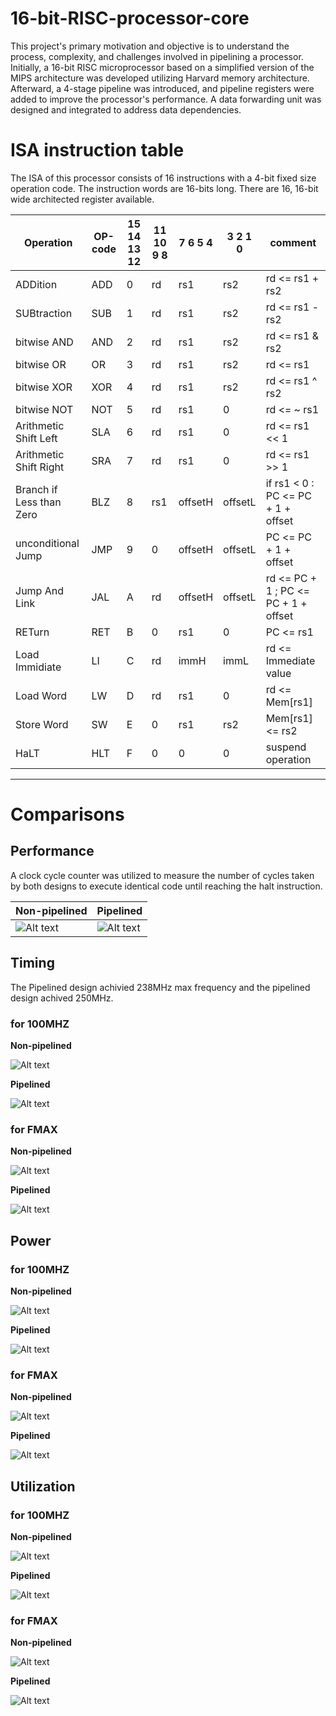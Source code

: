 # 16-bit-RISC-processor-core
This project's primary motivation and objective is to understand the process, complexity, and challenges involved in pipelining a processor. Initially, a 16-bit RISC microprocessor based on a simplified version of the MIPS architecture was developed utilizing Harvard memory architecture. Afterward, a 4-stage pipeline was introduced, and pipeline registers were added to improve the processor's performance. A data forwarding unit was designed and integrated to address data dependencies.


# ISA instruction table
The ISA of this processor consists of 16 instructions with a 4-bit fixed size operation code. The instruction words are 16-bits long. There are 16, 16-bit wide architected register available.

|Operation               | OP-code  | 15 14 13 12 | 11 10 9 8 | 7 6 5 4 | 3 2 1 0 | comment                              |
|------------------------|----------|-------------|-----------|---------|---------|--------------------------------------|
|ADDition                | ADD      |      0      |     rd    |   rs1   |   rs2   | rd <= rs1 + rs2                      |
|SUBtraction             | SUB      |      1      |     rd    |   rs1   |   rs2   | rd <= rs1 - rs2                      |
|bitwise AND             | AND      |      2      |     rd    |   rs1   |   rs2   | rd <= rs1 & rs2                      |
|bitwise OR              | OR       |      3      |     rd    |   rs1   |   rs2   | rd <= rs1 | rs2                      |
|bitwise XOR             | XOR      |      4      |     rd    |   rs1   |   rs2   | rd <= rs1 ^ rs2                      |
|bitwise NOT             | NOT      |      5      |     rd    |   rs1   |    0    | rd <= ~ rs1                          |
|Arithmetic Shift Left   | SLA      |      6      |     rd    |   rs1   |    0    | rd <= rs1 << 1                       |
|Arithmetic Shift Right  | SRA      |      7      |     rd    |   rs1   |    0    | rd <= rs1 >> 1                       |
|Branch if Less than Zero| BLZ      |      8      |     rs1   | offsetH | offsetL | if rs1 < 0 : PC <= PC + 1 + offset   |
|unconditional Jump      | JMP      |      9      |     0     | offsetH | offsetL | PC <= PC + 1 + offset                |
|Jump And Link           | JAL      |      A      |     rd    | offsetH | offsetL | rd <= PC + 1 ; PC <= PC + 1 + offset |
|RETurn                  | RET      |      B      |     0     |   rs1   |    0    | PC <= rs1                            |
|Load Immidiate          | LI       |      C      |     rd    |  immH   |  immL   | rd <= Immediate value                |
|Load Word               | LW       |      D      |     rd    |   rs1   |    0    | rd <= Mem[rs1]                       |
|Store Word              | SW       |      E      |     0     |   rs1   |   rs2   | Mem[rs1] <= rs2                      |
|HaLT                    | HLT      |      F      |     0     |   0     |    0    | suspend operation                    |
--------------------------------------------------------------------------------------------------------------------------


# Comparisons
## Performance
A clock cycle counter was utilized to measure the number of cycles taken by both designs to execute identical code until reaching the halt instruction.

|         **Non-pipelined**             |          **Pipelined**           |
|---------------------------------------|----------------------------------|
| ![Alt text](Non_Pipelined/RUN_NP.png) | ![Alt text](Pipelined/RUN_P.png) |

## Timing
The Pipelined design achivied 238MHz max frequency and the pipelined design achived 250MHz.
### for 100MHZ
**Non-pipelined** 

![Alt text](Non_Pipelined/Timing_100MHz_NP.png)

**Pipelined** 

![Alt text](/Pipelined/Timing_100MHz_P.png)

### for FMAX
**Non-pipelined** 

![Alt text](Non_Pipelined/Timing_FMAX_250MHz_NP.png)

**Pipelined** 

![Alt text](/Pipelined/Timing_FMAX_238MHz_P.png)

## Power
### for 100MHZ
**Non-pipelined** 

![Alt text](Non_Pipelined/Power_100MHz_NP.png)

**Pipelined** 

![Alt text](/Pipelined/Power_100MHz_P.png)

### for FMAX
**Non-pipelined** 

![Alt text](Non_Pipelined/Power_FMAX_250MHz_NP.png)

**Pipelined** 

![Alt text](/Pipelined/Power_FMAX_238MHz_P.png)

## Utilization
### for 100MHZ
**Non-pipelined** 

![Alt text](Non_Pipelined/Utilization_100MHz_NP.png)

**Pipelined** 

![Alt text](/Pipelined/Utilization_100MHz_P.png)

### for FMAX
**Non-pipelined** 

![Alt text](Non_Pipelined/Utilization_FMAX_250MHz_NP.png)

**Pipelined** 

![Alt text](/Pipelined/Utilization_FMAX_238MHz_P.png)
